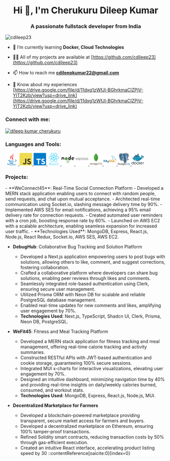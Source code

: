 <h1 align="center">Hi 👋, I'm Cherukuru Dileep Kumar</h1>
<h3 align="center">A passionate fullstack developer from India</h3>

<p align="left"> <img src="https://komarev.com/ghpvc/?username=cdileep23&label=Profile%20views&color=0e75b6&style=flat" alt="cdileep23" /> </p>



- 🌱 I’m currently learning **Docker, Cloud Technologies**

- 👨‍💻 All of my projects are available at [https://github.com/cdileep23](https://github.com/cdileep23)

- 📫 How to reach me **cdileepkumar22@gmail.com**

- 📄 Know about my experiences [https://drive.google.com/file/d/11dxg1zWfJl-BGhrkmaClZPjV-YIT2Kzb/view?usp=drive_link](https://drive.google.com/file/d/11dxg1zWfJl-BGhrkmaClZPjV-YIT2Kzb/view?usp=drive_link)

<h3 align="left">Connect with me:</h3>
<p align="left">
<a href="https://linkedin.com/in/dileep-kumar-cherukuru" target="blank"><img align="center" src="https://raw.githubusercontent.com/rahuldkjain/github-profile-readme-generator/master/src/images/icons/Social/linked-in-alt.svg" alt="dileep kumar cherukuru" height="30" width="40" /></a>
</p>

<h3 align="left">Languages and Tools:</h3>
<p align="left">
  <a href="https://www.java.com" target="_blank" rel="noreferrer">
    <img src="https://raw.githubusercontent.com/devicons/devicon/master/icons/java/java-original.svg" alt="java" width="40" height="40"/>
  </a>
  <a href="https://developer.mozilla.org/en-US/docs/Web/JavaScript" target="_blank" rel="noreferrer">
    <img src="https://raw.githubusercontent.com/devicons/devicon/master/icons/javascript/javascript-original.svg" alt="javascript" width="40" height="40"/>
  </a>
  <a href="https://www.typescriptlang.org/" target="_blank" rel="noreferrer">
    <img src="https://raw.githubusercontent.com/devicons/devicon/master/icons/typescript/typescript-original.svg" alt="typescript" width="40" height="40"/>
  </a>
  <a href="https://reactjs.org/" target="_blank" rel="noreferrer">
    <img src="https://raw.githubusercontent.com/devicons/devicon/master/icons/react/react-original-wordmark.svg" alt="react" width="40" height="40"/>
  </a>
  <a href="https://nodejs.org" target="_blank" rel="noreferrer">
    <img src="https://raw.githubusercontent.com/devicons/devicon/master/icons/nodejs/nodejs-original-wordmark.svg" alt="nodejs" width="40" height="40"/>
  </a>
  <a href="https://expressjs.com" target="_blank" rel="noreferrer">
    <img src="https://raw.githubusercontent.com/devicons/devicon/master/icons/express/express-original-wordmark.svg" alt="express" width="40" height="40"/>
  </a>
  <a href="https://www.mongodb.com/" target="_blank" rel="noreferrer">
    <img src="https://raw.githubusercontent.com/devicons/devicon/master/icons/mongodb/mongodb-original-wordmark.svg" alt="mongodb" width="40" height="40"/>
  </a>
  <a href="https://www.mysql.com/" target="_blank" rel="noreferrer">
    <img src="https://raw.githubusercontent.com/devicons/devicon/master/icons/mysql/mysql-original-wordmark.svg" alt="mysql" width="40" height="40"/>
  </a>
  <a href="https://www.postgresql.org/" target="_blank" rel="noreferrer">
    <img src="https://raw.githubusercontent.com/devicons/devicon/master/icons/postgresql/postgresql-original-wordmark.svg" alt="postgresql" width="40" height="40"/>
  </a>
  <a href="https://www.docker.com/" target="_blank" rel="noreferrer">
    <img src="https://raw.githubusercontent.com/devicons/devicon/master/icons/docker/docker-original-wordmark.svg" alt="docker" width="40" height="40"/>
  </a>
</p>

<h3 align="left">Projects:</h3>
- **WeConnect45**: Real-Time Social Connection Platform
  - Developed a MERN stack application enabling users to connect with random people, send requests, and chat upon mutual acceptance.
  - Architected real-time communication using Socket.io, slashing message delivery time by 90%.
  - Implemented AWS SES for email notifications, achieving a 95% email delivery rate for connection requests.
  - Created automated user reminders with a cron job, boosting response rate by 60%.
  - Launched on AWS EC2 with a scalable architecture, enabling seamless expansion for increased user traffic.
  - **Technologies Used**: MongoDB, Express, React.js, Node.js, React Redux, Socket.io, AWS SES, AWS EC2.

- **DebugHub**: Collaborative Bug Tracking and Solution Platform
  - Developed a Next.js application empowering users to post bugs with solutions, allowing others to like, comment, and suggest corrections, fostering collaboration.
  - Crafted a collaborative platform where developers can share bug solutions, enabling peer reviews through likes and comments.
  - Seamlessly integrated role-based authentication using Clerk, ensuring secure user management.
  - Utilized Prisma ORM with Neon DB for scalable and reliable PostgreSQL database management.
  - Enabled real-time updates for new comments and likes, amplifying user engagement by 70%.
  - **Technologies Used**: Next.js, TypeScript, Shadcn UI, Clerk, Prisma, Neon DB, PostgreSQL.

- **WeFit45**: Fitness and Meal Tracking Platform
  - Developed a MERN stack application for fitness tracking and meal management, offering real-time calorie tracking and activity summaries.
  - Constructed RESTful APIs with JWT-based authentication and cookie storage, guaranteeing 100% secure sessions.
  - Integrated MUI x-charts for interactive visualizations, elevating user engagement by 70%.
  - Designed an intuitive dashboard, minimizing navigation time by 40% and providing real-time insights on daily/weekly calories burned, consumed, and workout stats.
  - **Technologies Used**: MongoDB, Express, React.js, Node.js, MUI.

- **Decentralized Marketplace for Farmers**
  - Developed a blockchain-powered marketplace providing transparent, secure market access for farmers and buyers.
  - Developed a decentralized marketplace on Ethereum, ensuring 100% tamper-proof transactions.
  - Refined Solidity smart contracts, reducing transaction costs by 50% through gas-efficient execution.
  - Created an intuitive React interface, accelerating product listing speed by 30
::contentReference[oaicite:0]{index=0}
 

